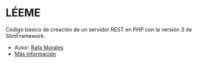 # LÉEME #

Código básico de creación de un servidor REST en PHP con la versión 3 de SlimFramework.

* Autor: [Rafa Morales](http://www.ticarte.com/usuario/rafa-morales)
* [Más información](http://www.ticarte.com/contenido/como-implementar-un-servidor-rest-en-php-con-slimframework)